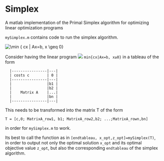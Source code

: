 # Simplex
A matlab implementation of the Primal Simplex algorithm for optimizing linear optimization programs

`mySimplex.m` contains code to run the simplex algorithm.


![ \min \{ cx | Ax=b, x \geq 0\} ](https://render.githubusercontent.com/render/math?math=%5Cpi)

Consider having the linear program <img src="https://render.githubusercontent.com/render/math?math=\min \{ cx | Ax=b, x \geq 0 \}">
`min{cx|Ax=b, x≥0}` in a tableau of the form

```
  |----------------|---|
  | costs c        | 0 |
  |----------------|---|
  |                |b1 |
  |                |b2 |
  |    Matrix A    |...|
  |                |bn |  
  |----------------|---|
  ```

This needs to be transformed into the matrix T of the form

`T = [c,0; MatrixA_row1, b1; MatrixA_row2,b2; ...;MatrixA_rown,bn]`

in order for `mySimplex.m` to work.

Its best to call the function as in `[endtableau, x_opt,z_opt]=mySimplex(T)`,
in order to output not only the optimal solution `x_opt` and its optimal objective value
`z_opt`, but also the corresponding `endtableau` of the simplex algorithm.
